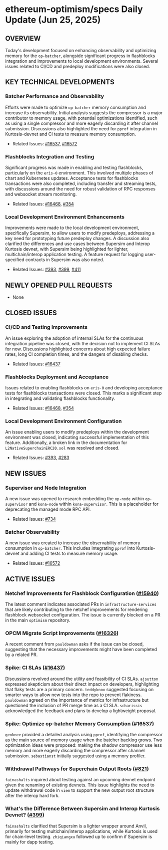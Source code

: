 # ethereum-optimism/specs Daily Update (Jun 25, 2025)
## OVERVIEW 
Today's development focused on enhancing observability and optimizing memory for the `op-batcher`, alongside significant progress in flashblocks integration and improvements to local development environments. Several issues related to CI/CD and predeploy modifications were also closed.

## KEY TECHNICAL DEVELOPMENTS

### Batcher Performance and Observability
Efforts were made to optimize `op-batcher` memory consumption and increase its observability. Initial analysis suggests the compressor is a major contributor to memory usage, with potential optimizations identified, such as using a single compressor and more eagerly discarding it after channel submission. Discussions also highlighted the need for `pprof` integration in Kurtosis-devnet and CI tests to measure memory consumption.
- Related Issues: [#16537](https://github.com/ethereum-optimism/specs/issues/16537), [#16572](https://github.com/ethereum-optimism/specs/issues/16572)

### Flashblocks Integration and Testing
Significant progress was made in enabling and testing flashblocks, particularly on the `eris-0` environment. This involved multiple phases of chart and Kubernetes updates. Acceptance tests for flashblocks transactions were also completed, including transfer and streaming tests, with discussions around the need for robust validation of RPC responses and websocket stream monitoring.
- Related Issues: [#16468](https://github.com/ethereum-optimism/specs/issues/16468), [#354](https://github.com/ethereum-optimism/specs/issues/354)

### Local Development Environment Enhancements
Improvements were made to the local development environment, specifically Supersim, to allow users to modify predeploys, addressing a key need for prototyping future predeploy changes. A discussion also clarified the differences and use cases between Supersim and Interop Kurtosis devnet, with Supersim being highlighted for lighter, multichain/interop application testing. A feature request for logging user-specified contracts in Supersim was also noted.
- Related Issues: [#393](https://github.com/ethereum-optimism/specs/issues/393), [#399](https://github.com/ethereum-optimism/specs/issues/399), [#411](https://github.com/ethereum-optimism/specs/issues/411)

## NEWLY OPENED PULL REQUESTS
- None

## CLOSED ISSUES

### CI/CD and Testing Improvements
An issue exploring the adoption of internal SLAs for the continuous integration pipeline was closed, with the decision not to implement CI SLAs for now. Discussions highlighted concerns about high expected failure rates, long CI completion times, and the dangers of disabling checks.
- Related Issues: [#16437](https://github.com/ethereum-optimism/specs/issues/16437)

### Flashblocks Deployment and Acceptance
Issues related to enabling flashblocks on `eris-0` and developing acceptance tests for flashblocks transactions were closed. This marks a significant step in integrating and validating flashblocks functionality.
- Related Issues: [#16468](https://github.com/ethereum-optimism/specs/issues/16468), [#354](https://github.com/ethereum-optimism/specs/issues/354)

### Local Development Environment Configuration
An issue enabling users to modify predeploys within the development environment was closed, indicating successful implementation of this feature. Additionally, a broken link in the documentation for `L2NativeSuperchainERC20.sol` was resolved and closed.
- Related Issues: [#393](https://github.com/ethereum-optimism/specs/issues/393), [#283](https://github.com/ethereum-optimism/specs/issues/283)

## NEW ISSUES

### Supervisor and Node Integration
A new issue was opened to research embedding the `op-node` within `op-supervisor` and `kona-node` within `kona-supervisor`. This is a placeholder for deprecating the managed mode RPC API.
- Related Issues: [#734](https://github.com/ethereum-optimism/specs/issues/734)

### Batcher Observability
A new issue was created to increase the observability of memory consumption in `op-batcher`. This includes integrating `pprof` into Kurtosis-devnet and adding CI tests to measure memory usage.
- Related Issues: [#16572](https://github.com/ethereum-optimism/specs/issues/16572)

## ACTIVE ISSUES

### Netchef Improvements for Flashblock Configuration ([#15940](https://github.com/ethereum-optimism/specs/issues/15940))
The latest comment indicates associated PRs in `infrastructure-services` that are likely contributing to the netchef improvements for rendering flashblock websocket configuration. The issue is currently blocked on a PR in the main `optimism` repository.

### OPCM Migrate Script Improvements ([#16326](https://github.com/ethereum-optimism/specs/issues/16326))
A recent comment from `pauldowman` asks if the issue can be closed, suggesting that the necessary improvements might have been completed by a related PR.

### Spike: CI SLAs ([#16437](https://github.com/ethereum-optimism/specs/issues/16437))
Discussions revolved around the utility and feasibility of CI SLAs. `ajsutton` expressed skepticism about their direct impact on developers, highlighting that flaky tests are a primary concern. `teddyknox` suggested focusing on smarter ways to allow new tests into the repo to prevent flakiness. `pauldowman` agreed on the importance of metrics for infrastructure but questioned the inclusion of PR merge time as a CI SLA. `scharissis` acknowledged the feedback and plans to develop a lightweight proposal.

### Spike: Optimize op-batcher Memory Consumption ([#16537](https://github.com/ethereum-optimism/specs/issues/16537))
`geoknee` provided a detailed analysis using `pprof`, identifying the compressor as the main source of memory usage when the batcher backlog grows. Two optimization ideas were proposed: making the shadow compressor use less memory and more eagerly discarding the compressor after channel submission. `sebastianst` initially suggested using a memory profiler.

### Withdrawal Pathways for Superchain Output Roots ([#821](https://github.com/ethereum-optimism/specs/issues/821))
`fainashalts` inquired about testing against an upcoming devnet endpoint given the renaming of existing devnets. This issue highlights the need to update withdrawal code in `viem` to support the new output root structure after the interop hard fork.

### What's the Difference Between Supersim and Interop Kurtosis Devnet? ([#399](https://github.com/ethereum-optimism/specs/issues/399))
`fainashalts` clarified that Supersim is a lighter wrapper around Anvil, primarily for testing multichain/interop applications, while Kurtosis is used for chain-level testing. `zhiqiangxu` followed up to confirm if Supersim is mainly for dapp testing.